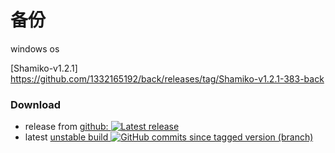 # 备份
windows os

[Shamiko-v1.2.1] https://github.com/1332165192/back/releases/tag/Shamiko-v1.2.1-383-back

### Download
- release
  from [github: ![Latest release](https://img.shields.io/github/release/skylot/jadx.svg)](https://github.com/skylot/jadx/releases/latest)
- latest [unstable build ![GitHub commits since tagged version (branch)](https://img.shields.io/github/commits-since/skylot/jadx/latest/master)](https://nightly.link/skylot/jadx/workflows/build-artifacts/master)
